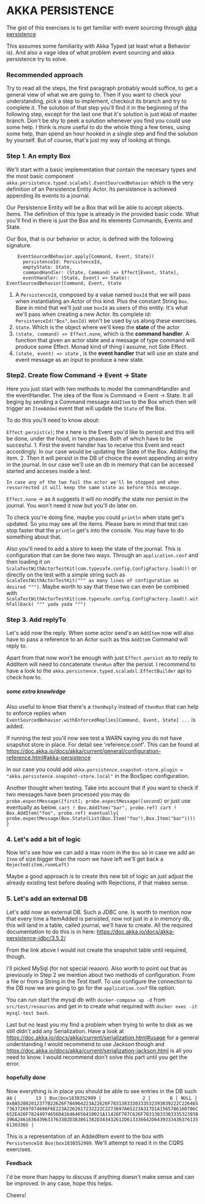 # AKKA PERSISTENCE
The gist of this exercises is to get familiar with event sourcing through [akka persistence](https://doc.akka.io/docs/akka/current/typed/persistence.html)

This assumes some familiarity with Akka Typed (at least what a Behavior is). And also a vage idea of what problem event sourcing and akka persistence try to solve. 

### Recommended approach
Try to read all the steps, the first paragraph probably would suffice, to get a general view of what we are going to. 
Then if you want to check your understanding, pick a step to implement, checkout its branch and try to complete it. The solution of that step you'll find it in the beginning of the following step, except for the last one that it's solution is just `HEAD` of master branch. Don't be shy to peek a solution whenever you find you could use some help. I think is more useful to do the whole thing a few times, using some help, than spend an hour hooked in a single step and find the solution by yourself. But of course, that's just my way of looking at things.

### Step 1. An empty Box
We'll start with a basic implementation that contain the necesary types and the most basic component `akka.persistence.typed.scaladsl.EventSourcedBehavior` which is the very definition of an Persistence Entity Actor. Its persistence is achieved appending its events to a journal. 

Our Persistence Entity will be a Box that will be able to accept objects. Items. The definition of this type is already in the provided basic code. What you'll find in there is just the Box and its elements Commands, Events and State.

Our Box, that is our behavior or actor, is defined with the following signature.  

```   
    EventSourcedBehavior.apply[Command, Event, State](
      persistenceId: PersistenceId,
      emptyState: State,
      commandHandler: (State, Command) => Effect[Event, State],
      eventHandler: (State, Event) => State): EventSourcedBehavior[Command, Event, State
```

1. A `PersistenceId`, composed by a value named `boxId` that we will pass when instantiating an Actor of this kind. Plus the constant String `Box`.  Bare in mind that we'll just use `boxId` as users of this entity. It's what we'll pass when creating a new Actor. Its complete id: `PersistenceId("Box",boxId)` won't be used by us along these exercises.
2. `State`. Which is the object where we'll keep the **state** of the actor
3. `(state, command) => Effect.none`, which is the **command handler**. A function that given an actor state and a message of type command will produce some Effect. Monad kind of thing I assume, not Side Effect.
4. `(state, event) => state` , is the **event handler** that will use an state and event message as an input to produce a new state.




### Step2. Create flow Command -> Event -> State

Here you just start with two methods to model the commandHandler and the eventHandler. The idea of the flow is Command -> Event -> State. It all beging by sending a Command message `AddItem` to the Box which then will trigger an `ItemAdded` event that will update the `State` of the Box.

To do this you'll need to know about: 

`Effect.persist(x)`; the x here is the Event you'd like to persist and this will be done, under the hood, in two phases. Both of which have to be succesful.
    1. First the event handler has to receive this Event and react accordingly. In our case would be updating the State of the Box. Adding the item.
    2. Then it will persist in the DB of choice the event appending an entry in the journal. In our case we'll use an db in memory that can be accessed started and acceses inside a test.

    In case any of the two fail the actor we'll be stopped and when ressurrected it will keep the same state as before this message. 

`Effect.none` -> as it suggests it will no modify the state nor persist in the journal. You won't need it now but you'll do later on. 

To check you're doing fine, maybe you could `println` when state get's updated. So you may see all the items. Please bare in mind that test can stop faster that the `println` get's into the console. You may have to do something about that.

Also you'll need to add a store to keep the state of the journal. This is configuration that can be done two ways. Through an `application.conf` and then loading it on `ScalaTestWithActorTestKit(com.typesafe.config.ConfigFactory.load())` or directly on the test with a simple string such as `ScalaTestWithActorTestKit(""" as many lines of configuration as desired """)`. Maybe worth to say that these two can even be combined with `ScalaTestWithActorTestKit(com.typesafe.config.ConfigFactory.load().withFallback( """ yada yada """)`


### Step 3. Add replyTo

Let's add now the reply. When some actor send's an `AddItem` now will also have to pass a reference to an Actor such as this `AddItem` Command will reply to.

Apart from that now won't be enough with just `Effect.persist` as to reply to AddItem will need to concatenate `thenRun` after the persist. I recommend to have a look to the `akka.persistence.typed.scaladsl.EffectBuilder` api to check how to.

##### some extra knowledge

Also useful to know that there's a `thenReply` instead of `thenRun` that can help to enforce replies when `EventSourcedBehavior.withEnforcedReplies[Command, Event, State] ...` is added.

If running the test you'll now see test a WARN saying you do not have snapshot store in place. For detail see 'reference.conf'. This can be found at https://doc.akka.io/docs/akka/current/general/configuration-reference.html#akka-persistence

In our case you could add `akka.persistence.snapshot-store.plugin = "akka.persistence.snapshot-store.local"` in the BoxSpec configuration.

Another thought when testing. Take into account that if you want to check if two messages have been processed you may do 
    ```
    probe.expectMessage([first];
    probe.expectMessage([second]
    ```
    or just use eventually as below.
    ```
       cart ! Box.AddItem("bar", probe.ref)
       cart ! Box.AddItem("foo", probe.ref)
       eventually{
       probe.expectMessage(Box.State(List(Box.Item("foo"),Box.Item("bar"))))
      }
    ```


### 4. Let's add a bit of logic

Now let's see how we can add a max room in the `Box` so in case we add an `Item` of size bigger than
the room we have left we'll get back a `Rejected(item,roomLeft)`

Maybe a good approach is to create this new bit of logic an just adjust the already existing test before dealing with Rejections, if that makes sense.

### 5. Let's add an external DB
Let's add now an external DB. Such a JDBC one. Is worth to mention now that every time a ItemAdded is persisted, now not just in a in memory db, this will land in a table, called journal, we'll have to create. All the required documentation to do this is in here:
https://doc.akka.io/docs/akka-persistence-jdbc/3.5.2/

From the link above I would not create the snapshot table until required, though. 

I'll picked MySql (for not special reason). Also worth to point out that as previously in Step 2 we mention about two methods of configuration. From a file or from a String in the Test itself. To use configure the connection to the DB now we are going to go for the `application.conf` file option. 

You can run start the mysql db with `docker-compose up -d` from `src/test/resources` and get in to create what required with `docker exec -it mysql-test bash`.

Last but no least you my find a problem when trying to write to disk as we still didn't add any Serialization. Have a look at https://doc.akka.io/docs/akka/current/serialization.html#usage for a general understanding
I would recommend to use Jackson though and https://doc.akka.io/docs/akka/current/serialization-jackson.html is all you need to know. I would recommend don't solve this part until you get the error.

#### hopefully done

Now everything is in place you should be able to see entries in the DB such as 
`|       13 | Box|box1830352989 |               2 |       0 | NULL | 0x0A52082012377B22626F784964223A22626F7831383330333532393839222C226465736372697074696F6E223A2262617232222C2273697A65223A317D1A156578616D706C652E426F78244974656D416464656410021A11426F787C626F78313833303335323938396A2461636439633763302D383861382D343432612D613336642D643933343637613561303365 |`

This is a representation of an AddedItem event to the box with `PersistenceId`: `Box|box1830352989`. We'll attempt to read it in the CQRS exercises.


#### Feedback

I'd be more than happy to discuss if anything doesn't make sense and can be improved. In any case, hope this helps.

Cheers!